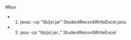  #Run 
 - 1. javac -cp "lib/jxl.jar" StudentRecordWriteExcel.java
 - 2. java -cp "lib/jxl.jar;." StudentRecordWriteExcel